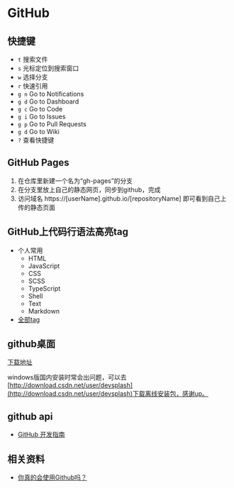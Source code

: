 # GitHub##  快捷键* `t` 搜索文件* `s` 光标定位到搜索窗口* `w` 选择分支* `r` 快速引用* `g n` Go to Notifications* `g d` Go to Dashboard* `g c` Go to Code* `g i` Go to Issues* `g p` Go to Pull Requests* `g d` Go to Wiki* `?` 查看快捷键## GitHub Pages1. 在仓库里新建一个名为“gh-pages”的分支2. 在分支里放上自己的静态网页，同步到github，完成3. 访问域名 https://\[userName\].github.io/\[repositoryName\] 即可看到自己上传的静态页面## GitHub上代码行语法高亮tag* 个人常用    * HTML    * JavaScript    * CSS    * SCSS    * TypeScript    * Shell    * Text    * Markdown* [全部tag](https://github.com/github/linguist/blob/master/lib/linguist/languages.yml)## github桌面[下载地址](https://desktop.github.com/)windows版国内安装时常会出问题，可以去[http://download.csdn.net/user/devsplash](http://download.csdn.net/user/devsplash)下载离线安装包，感谢up。## github api* [GitHub 开发指南](http://wiki.jikexueyuan.com/project/github-developer-guides/)## 相关资料* [你真的会使用Github吗？](https://segmentfault.com/a/1190000008867338)